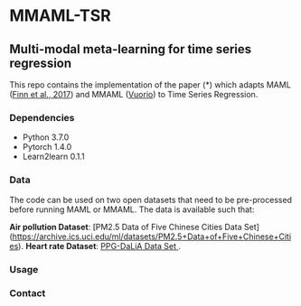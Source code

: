 # MMAML-TSR
## Multi-modal meta-learning for time series regression

This repo contains the implementation of the paper (\*) which adapts MAML ([Finn et al., 2017](https://arxiv.org/pdf/1703.03400.pdf)) and MMAML ([Vuorio](https://arxiv.org/pdf/1910.13616.pdf)) to Time Series Regression. 

### Dependencies

* Python 3.7.0
* Pytorch 1.4.0
* Learn2learn 0.1.1

### Data

The code can be used  on two open datasets that need to be pre-processed before running MAML or MMAML. The data is available such that:

**Air pollution Dataset**: [PM2.5 Data of Five Chinese Cities Data Set] (https://archive.ics.uci.edu/ml/datasets/PM2.5+Data+of+Five+Chinese+Cities).
**Heart rate Dataset**: [PPG-DaLiA Data Set
](https://archive.ics.uci.edu/ml/datasets/PPG-DaLiA).

### Usage

### Contact


